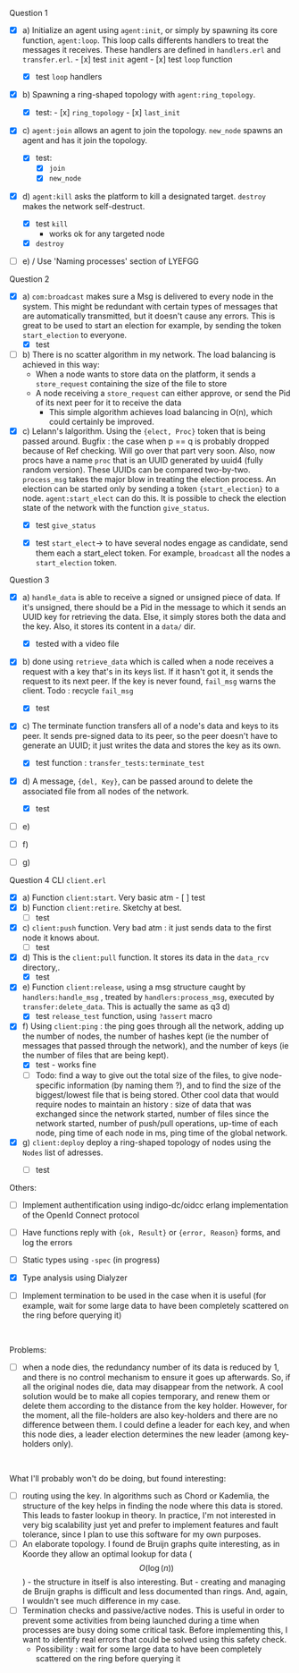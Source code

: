 Question 1

- [x] a) Initialize an agent using `agent:init`, or simply by spawning its core function, `agent:loop`. This loop calls differents handlers to treat the messages it receives. These handlers are defined in `handlers.erl` and `transfer.erl`.
         - [x] test `init` agent
         - [x] test `loop` function
     - [x] test `loop` handlers
- [x] b) Spawning a ring-shaped topology with `agent:ring_topology`.
  - [x] test:
        - [x] `ring_topology` 
        - [x] `last_init` 
- [x] c) `agent:join` allows an agent to join the topology. `new_node` spawns an agent and has it join the topology.
  - [x] test:
      - [x] `join` 
      - [x] `new_node` 
- [x] d) `agent:kill` asks the platform to kill a designated target. `destroy` makes the network self-destruct.
  - [x] test `kill`
      - works ok for any targeted node
  - [x] `destroy`
- [ ] e) / Use 'Naming processes' section of LYEFGG




Question 2

- [x] a) `com:broadcast` makes sure a Msg is delivered to every node in the system. This might be redundant with certain types of messages that are automatically transmitted, but it doesn't cause any errors. This is great to be used to start an election for example, by sending the token `start_election` to everyone.
  - [x] test
- [ ] b) There is no scatter algorithm in my network. The load balancing is achieved in this way:
  - When a node wants to store data on the platform, it sends a `store_request` containing the size of the file to store
  - A node receiving a `store_request` can either approve, or send the Pid of its next peer for it to receive the data
    - This simple algorithm achieves load balancing in O(n), which could certainly be improved.
- [x] c) Lelann's lalgorithm. Using the `{elect, Proc}` token that is being passed around. Bugfix : the case when p == q is probably dropped because of Ref checking. Will go over that part very soon. Also, now procs have a name `proc` that is an UUID generated by uuid4 (fully random version). These UUIDs can be compared two-by-two. `process_msg` takes the major blow in treating the election process. An election can be started only by sending a token `{start_election}` to a node. `agent:start_elect` can do this. 
  It is possible to check the election state of the network with the function `give_status`.
  - [x] test `give_status`
  - [x] test `start_elect`-> to have several nodes engage as candidate, send them each a start_elect token. For example, `broadcast` all the nodes a `start_election` token.




Question 3

- [x] a) `handle_data` is able to receive a signed or unsigned piece of data. If it's unsigned, there should be a Pid in the message to which it sends an UUID key for retrieving the data. Else, it simply stores both the data and the key. Also, it stores its content in a `data/` dir.
    - [x] tested with a video file
- [x] b) done using `retrieve_data` which is called when a node receives a request with a key that's in its keys list. If it hasn't got it, it sends the request to its next peer. If the key is never found, `fail_msg` warns the client. Todo : recycle `fail_msg`
  - [x] test
- [x] c) The terminate function transfers all of a node's data and keys to its peer. It sends pre-signed data to its peer, so the peer doesn't have to generate an UUID; it just writes the data and stores the key as its own.
  - [x] test function : `transfer_tests:terminate_test`
- [x] d) A message, `{del, Key}`, can be passed around to delete the associated file from all nodes of the network.
  - [x] test
- [ ] e)
- [ ] f)
- [ ] g)



Question 4 CLI `client.erl`

- [x] a) Function `client:start`. Very basic atm
      - [ ] test
- [x] b) Function `client:retire`. Sketchy at best.
  - [ ] test
- [x] c) `client:push` function. Very bad atm : it just sends data to the first node it knows about.
  - [ ] test
- [x] d) This is the `client:pull` function. It stores its data in the `data_rcv` directory,.
  - [x] test
- [x] e) Function `client:release`, using a msg structure caught by `handlers:handle_msg` , treated by `handlers:process_msg`, executed by `transfer:delete_data`. This is actually the same as q3 d)
  - [x] test `release_test` function, using `?assert` macro 
- [x] f) Using `client:ping` : the ping goes through all the network, adding up the number of nodes, the number of hashes kept (ie the number of messages that passed through the network), and the number of keys (ie the number of files that are being kept).
  - [x] test - works fine
  - [ ] Todo: find a way to give out the total size of the files, to give node-specific information (by naming them ?), and to find the size of the biggest/lowest file that is being stored. Other cool data that would require nodes to maintain an history : size of data that was exchanged since the network started, number of files since the network started, number of push/pull operations, up-time of each node, ping time of each node in ms, ping time of the global network.
- [x] g) `client:deploy` deploy a ring-shaped topology of nodes using the `Nodes` list of adresses.
  - [ ] test




Others:

- [ ] Implement authentification using indigo-dc/oidcc erlang implementation of the OpenId Connect protocol

- [ ] Have functions reply with `{ok, Result}` or `{error, Reason}` forms, and log the errors

- [ ] Static types using `-spec` (in progress)

- [x] Type analysis using Dialyzer

- [ ] Implement termination to be used in the case when it is useful (for example, wait for some large data to have been completely scattered on the ring before querying it)

  ​



Problems:

- [ ] when a node dies, the redundancy number of its data is reduced by 1, and there is no control mechanism to ensure it goes up afterwards. So, if all the original nodes die, data may disappear from the network. A cool solution would be to make all copies temporary, and renew them or delete them according to the distance from the key holder. However, for the moment, all the file-holders are also key-holders and there are no difference between them. I could define a leader for each key, and when this node dies, a leader election determines the new leader (among key-holders only).

  ​



What I'll probably won't do be doing, but found interesting:

- [ ] routing using the key. In algorithms such as Chord or Kademlia, the structure of the key helps in finding the node where this data is stored. This leads to faster lookup in theory.
    In practice, I'm not interested in very big scalability just yet and prefer to implement features and fault tolerance, since I plan to use this software for my own purposes.
- [ ] An elaborate topology. I found de Bruijn graphs quite interesting, as in Koorde they allow an optimal lookup for data ($$O(\log(n))$$) - the structure in itself is also interesting. But - creating and managing de Bruijn graphs is difficult and less documented than rings. And, again, I wouldn't see much difference in my case.
- [ ] Termination checks and passive/active nodes. This is useful in order to prevent some activities from being launched during a time when processes are busy doing some critical task. Before implementing this, I want to identify real errors that could be solved using this safety check.
  - Possibility : wait for some large data to have been completely scattered on the ring before querying it